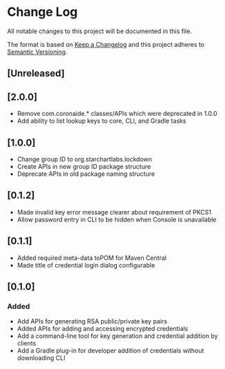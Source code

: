 # Change Log
All notable changes to this project will be documented in this file.

The format is based on [Keep a Changelog](http://keepachangelog.com/)
and this project adheres to [Semantic Versioning](http://semver.org/).

## [Unreleased]

## [2.0.0]
- Remove com.coronaide.* classes/APIs which were deprecated in 1.0.0
- Add ability to list lookup keys to core, CLI, and Gradle tasks

## [1.0.0]
- Change group ID to org.starchartlabs.lockdown
- Create APIs in new group ID package structure
- Deprecate APIs in old package naming structure

## [0.1.2]
- Made invalid key error message clearer about requirement of PKCS1
- Allow password entry in CLI to be hidden when Console is unavailable

## [0.1.1]
- Added required meta-data toPOM for Maven Central
- Made title of credential login dialog configurable

## [0.1.0]
### Added
- Add APIs for generating RSA public/private key pairs
- Added APIs for adding and accessing encrypted credentials
- Add a command-line tool for key generation and credential addition by clients
- Add a Gradle plug-in for developer addition of credentials without downloading CLI
